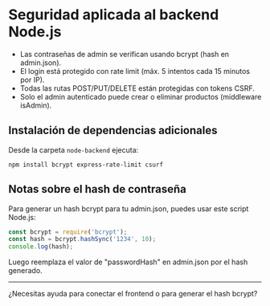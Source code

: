 # Seguridad aplicada al backend Node.js

- Las contraseñas de admin se verifican usando bcrypt (hash en admin.json).
- El login está protegido con rate limit (máx. 5 intentos cada 15 minutos por IP).
- Todas las rutas POST/PUT/DELETE están protegidas con tokens CSRF.
- Solo el admin autenticado puede crear o eliminar productos (middleware isAdmin).

## Instalación de dependencias adicionales

Desde la carpeta `node-backend` ejecuta:

```
npm install bcrypt express-rate-limit csurf
```

## Notas sobre el hash de contraseña

Para generar un hash bcrypt para tu admin.json, puedes usar este script Node.js:

```js
const bcrypt = require('bcrypt');
const hash = bcrypt.hashSync('1234', 10);
console.log(hash);
```

Luego reemplaza el valor de "passwordHash" en admin.json por el hash generado.

---
¿Necesitas ayuda para conectar el frontend o para generar el hash bcrypt?
